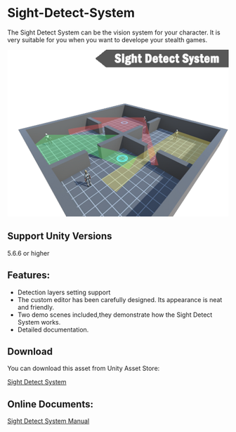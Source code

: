 # Sight-Detect-System
The Sight Detect System can be the vision system for your character.
It is very suitable for you when you want to develope your stealth games.

![image](https://github.com/swordmaster003/Sight-Detect-System/blob/master/Screenshots/Cover.png)

## Support Unity Versions

5.6.6 or higher

## Features:

- Detection layers setting support
- The custom editor has been carefully designed. Its appearance is neat and friendly.
- Two demo scenes included,they demonstrate how the Sight Detect System works.
- Detailed documentation.

## Download

You can download this asset from Unity Asset Store:

[Sight Detect System](https://assetstore.unity.com/packages/tools/physics/sight-detect-system-152059?aid=1101l3qJu)

## Online Documents:

[Sight Detect System Manual](https://www.swordmaster.info/documents/unity-assets-documents/sight-detect-system-manual/)


